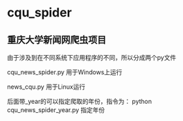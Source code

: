 # cqu_spider
## 重庆大学新闻网爬虫项目

由于涉及到在不同系统下应用程序的不同，所以分成两个py文件

cqu_news_spider.py 用于Windows上运行

news_cqu.py 用于Linux运行



后面带_year的可以指定爬取的年份，指令为：
python cqu_news_spider_year.py 指定年份

